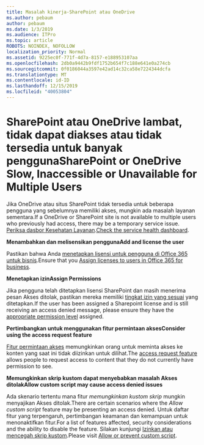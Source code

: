 ```yaml
---
title: Masalah kinerja-SharePoint atau OneDrive
ms.author: pebaum
author: pebaum
ms.date: 1/3/2019
ms.audience: ITPro
ms.topic: article
ROBOTS: NOINDEX, NOFOLLOW
localization_priority: Normal
ms.assetid: 9225ec0f-771f-4d7a-8157-e188953107aa
ms.openlocfilehash: 2db0a9442b9fdf1752b654f7c188e641e0a274cb
ms.sourcegitcommit: 0f0186044a3597e42ad14c32ca58e7224344dcfa
ms.translationtype: MT
ms.contentlocale: id-ID
ms.lasthandoff: 12/15/2019
ms.locfileid: "40053804"
---
```

# <a name="sharepoint-or-onedrive-slow-inaccessible-or-unavailable-for-multiple-users"></a><span data-ttu-id="a104d-102">SharePoint atau OneDrive lambat, tidak dapat diakses atau tidak tersedia untuk banyak pengguna</span><span class="sxs-lookup"><span data-stu-id="a104d-102">SharePoint or OneDrive Slow, Inaccessible or Unavailable for Multiple Users</span></span>

<span data-ttu-id="a104d-103">Jika OneDrive atau situs SharePoint tidak tersedia untuk beberapa pengguna yang sebelumnya memiliki akses, mungkin ada masalah layanan sementara.</span><span class="sxs-lookup"><span data-stu-id="a104d-103">If a OneDrive or SharePoint site is not available to multiple users who previously had access, there may be a temporary service issue.</span></span> <span data-ttu-id="a104d-104">[Periksa dasbor Kesehatan Layanan](https://portal.office.com/adminportal/home#/servicehealth).</span><span class="sxs-lookup"><span data-stu-id="a104d-104">[Check the service health dashboard](https://portal.office.com/adminportal/home#/servicehealth).</span></span>

<span data-ttu-id="a104d-105">**Menambahkan dan melisensikan pengguna**</span><span class="sxs-lookup"><span data-stu-id="a104d-105">**Add and license the user**</span></span>

<span data-ttu-id="a104d-106">Pastikan bahwa Anda [menetapkan lisensi untuk pengguna di Office 365 untuk bisnis](https://docs.microsoft.com/office365/admin/subscriptions-and-billing/assign-licenses-to-users?view=o365-worldwide&amp;tabs=One).</span><span class="sxs-lookup"><span data-stu-id="a104d-106">Ensure that you [Assign licenses to users in Office 365 for business](https://docs.microsoft.com/office365/admin/subscriptions-and-billing/assign-licenses-to-users?view=o365-worldwide&amp;tabs=One).</span></span>


<span data-ttu-id="a104d-107">**Menetapkan izin**</span><span class="sxs-lookup"><span data-stu-id="a104d-107">**Assign Permissions**</span></span>

<span data-ttu-id="a104d-108">Jika pengguna telah ditetapkan lisensi SharePoint dan masih menerima pesan Akses ditolak, pastikan mereka memiliki [tingkat izin yang sesuai](https://docs.microsoft.com/sharepoint/understanding-permission-levels) yang ditetapkan.</span><span class="sxs-lookup"><span data-stu-id="a104d-108">If the user has been assigned a Sharepoint license and is still receiving an access denied message, please ensure they have the [appropriate permission level](https://docs.microsoft.com/sharepoint/understanding-permission-levels) assigned.</span></span>

<span data-ttu-id="a104d-109">**Pertimbangkan untuk menggunakan fitur permintaan akses**</span><span class="sxs-lookup"><span data-stu-id="a104d-109">**Consider using the access request feature**</span></span>

<span data-ttu-id="a104d-110">[Fitur permintaan akses](https://support.office.com/article/Set-up-and-manage-access-requests-94B26E0B-2822-49D4-929A-8455698654B3) memungkinkan orang untuk meminta akses ke konten yang saat ini tidak diizinkan untuk dilihat.</span><span class="sxs-lookup"><span data-stu-id="a104d-110">The [access request feature](https://support.office.com/article/Set-up-and-manage-access-requests-94B26E0B-2822-49D4-929A-8455698654B3) allows people to request access to content that they do not currently have permission to see.</span></span>

<span data-ttu-id="a104d-111">**Memungkinkan skrip kustom dapat menyebabkan masalah Akses ditolak**</span><span class="sxs-lookup"><span data-stu-id="a104d-111">**Allow custom script may cause access denied issues**</span></span>

<span data-ttu-id="a104d-112">Ada skenario tertentu mana fitur *memungkinkan kustom skrip* mungkin menyajikan Akses ditolak.</span><span class="sxs-lookup"><span data-stu-id="a104d-112">There are certain scenarios where the *Allow custom script* feature may be presenting an access denied.</span></span> <span data-ttu-id="a104d-113">Untuk daftar fitur yang terpengaruh, pertimbangan keamanan dan kemampuan untuk menonaktifkan fitur.</span><span class="sxs-lookup"><span data-stu-id="a104d-113">For a list of features affected, security considerations and the ability to disable the feature.</span></span> <span data-ttu-id="a104d-114">Silakan kunjungi [Izinkan atau mencegah skrip kustom](https://docs.microsoft.com/sharepoint/allow-or-prevent-custom-script).</span><span class="sxs-lookup"><span data-stu-id="a104d-114">Please visit [Allow or prevent custom script](https://docs.microsoft.com/sharepoint/allow-or-prevent-custom-script).</span></span>

